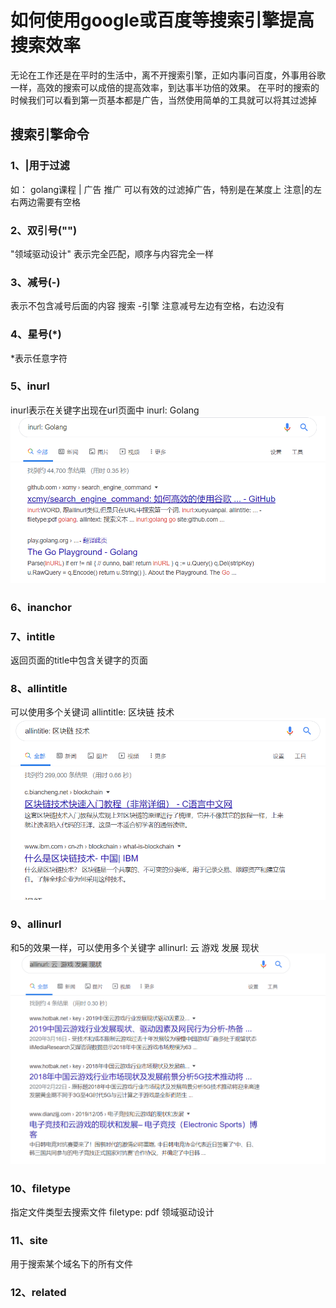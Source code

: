# 如何使用google或百度等搜索引擎提高搜索效率
无论在工作还是在平时的生活中，离不开搜索引擎，正如内事问百度，外事用谷歌一样，高效的搜索可以成倍的提高效率，到达事半功倍的效果。
在平时的搜索的时候我们可以看到第一页基本都是广告，当然使用简单的工具就可以将其过滤掉
## 搜索引擎命令
### 1、|用于过滤
如： golang课程 | 广告 推广 可以有效的过滤掉广告，特别是在某度上
注意|的左右两边需要有空格

### 2、双引号("")
"领域驱动设计" 表示完全匹配，顺序与内容完全一样

### 3、减号(-)
表示不包含减号后面的内容   搜索 -引擎 注意减号左边有空格，右边没有

### 4、星号(*)
*表示任意字符

### 5、inurl
inurl表示在关键字出现在url页面中
inurl: Golang
![title](../../.local/static/2020/2/3/Snipaste_2020-03-25_10-45-50.1585104375812.png)

### 6、inanchor

### 7、intitle
返回页面的title中包含关键字的页面 

### 8、allintitle
可以使用多个关键词 
allintitle: 区块链 技术
![title](../../.local/static/2020/2/3/Snipaste_2020-03-25_15-40-27.1585122047392.png)

### 9、allinurl
和5的效果一样，可以使用多个关键字
allinurl: 云  游戏 发展 现状![title](../../.local/static/2020/2/3/Snipaste_2020-03-25_15-44-19.1585122283749.png)

### 10、filetype
指定文件类型去搜索文件
filetype: pdf 领域驱动设计

### 11、site
用于搜索某个域名下的所有文件

### 12、related







